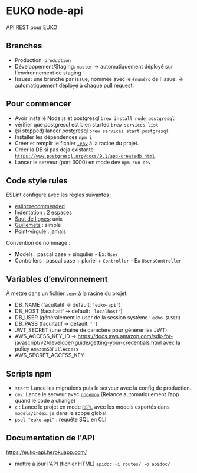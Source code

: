 # EUKO node-api

API REST pour EUKO

## Branches
- Production: `production`
- Développement/Staging: `master` → automatiquement déployé sur l'environnement de staging
- Issues: une branche par issue, nommée avec le `#numéro` de l'issue. → automatiquement déployé à chaque pull request.

## Pour commencer

- Avoir installé Node.js et postgresql `brew install node postgresql`
- vérifier que postgresql est bien started `brew services list`
- (si stopped) lancer postgresql `brew services start postgresql`
- Installer les dépendences `npm i`
- Créer et remplir le fichier [`.env`](#variables-denvironnement) à la racine du projet.
- Créer la DB si pas deja existante [`https://www.postgresql.org/docs/9.1/app-createdb.html`]()
- Lancer le serveur (port 3000) en mode dev `npm run dev`

## Code style rules

ESLint configuré avec les règles suivantes :
- [eslint:recommended](https://eslint.org/docs/rules/)
- [Indentation](https://eslint.org/docs/rules/indent#enforce-consistent-indentation-indent) : 2 espaces
- [Saut de lignes](https://eslint.org/docs/rules/linebreak-style#enforce-consistent-linebreak-style-linebreak-style): unix
- [Guillemets](https://eslint.org/docs/rules/quotes#enforce-the-consistent-use-of-either-backticks-double-or-single-quotes-quotes) : simple
- [Point-virgule](https://eslint.org/docs/rules/semi#require-or-disallow-semicolons-instead-of-asi-semi) : jamais

Convention de nommage :
- Models : pascal case + singulier - Ex: `User`
- Controllers : pascal case + pluriel + `Controller` - Ex `UsersController`

## Variables d’environnement

À mettre dans un fichier [`.env`](https://github.com/motdotla/dotenv) à la racine du projet.
- DB_NAME (facultatif → default: `'euko-api'`)
- DB_HOST (facultatif → default: `'localhost'`)
- DB_USER (généralement le user de la session système : `echo $USER`)
- DB_PASS (facultatif → default: `''`)
- JWT_SECRET (une chaine de caractère pour générer les JWT)
- AWS_ACCESS_KEY_ID → https://docs.aws.amazon.com/sdk-for-javascript/v2/developer-guide/getting-your-credentials.html avec la policy `AmazonS3FullAccess`
- AWS_SECRET_ACCESS_KEY

## Scripts npm

- `start`: Lance les migrations puis le serveur avec la config de production.
- `dev`: Lance le serveur avec [`nodemon`](https://github.com/remy/nodemon) (Relance automatiquement l’app quand le code a changé)
- `c` : Lance le projet en mode [`REPL`](https://nodejs.org/api/repl.html) avec les models exportés dans `models/index.js` dans le scope global.
- `psql "euko-api"` : requête SQL en CLI

## Documentation de l'API

https://euko-api.herokuapp.com/

- mettre à jour l'API (fichier HTML) `apidoc -i routes/ -o apidoc/`
